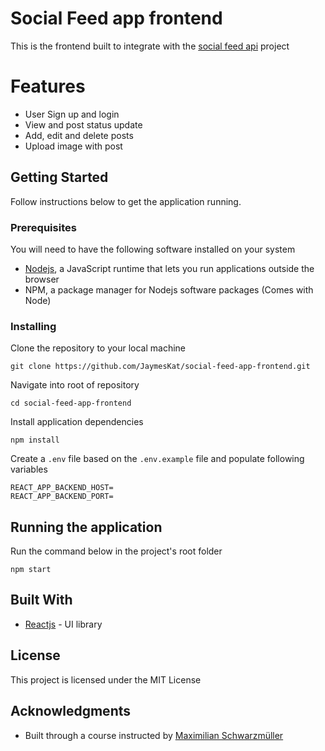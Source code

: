 # Social Feed app frontend

This is the frontend built to integrate with the [social feed api](https://github.com/JaymesKat/social-feed-app) project

# Features
- User Sign up and login
- View and post status update
- Add, edit and delete posts
- Upload image with post

## Getting Started

Follow instructions below to get the application running. 


### Prerequisites

You will need to have the following software installed on your system

- [Nodejs](https://nodejs.org/en/download/), a JavaScript runtime that lets you run applications outside the browser
- NPM, a package manager for Nodejs software packages (Comes with Node)

### Installing

Clone the repository to your local machine

```
git clone https://github.com/JaymesKat/social-feed-app-frontend.git
```

Navigate into root of repository

```
cd social-feed-app-frontend

```

Install application dependencies

```
npm install
```

Create a `.env` file based on the `.env.example` file and populate following variables

```
REACT_APP_BACKEND_HOST=
REACT_APP_BACKEND_PORT=
```

## Running the application

Run the command below in the project's root folder
```
npm start
```

## Built With

* [Reactjs](https://reactjs.com/) - UI library

## License

This project is licensed under the MIT License

## Acknowledgments

* Built through a course instructed by [Maximilian Schwarzmüller](https://www.udemy.com/user/maximilian-schwarzmuller/)
